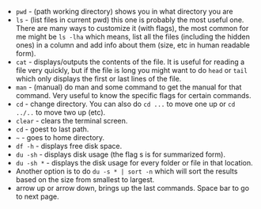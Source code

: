 - `pwd` - (path working directory) shows you in what directory you are
- `ls` - (list files in current pwd) this one is probably the most useful one. There are many ways to customize it (with flags), the most common for me might be `ls -lha` which means, list all the files (including the hidden ones) in a column and add info about them (size, etc in human readable form).
- `cat` - displays/outputs the contents of the file. It is useful for reading a file very quickly, but if the file is long you might want to do `head` or `tail` which only displays the first or last lines of the file.
- `man` - (manual) do man and some command to get the manual for that command. Very useful to know the specific flags for certain commands.
- `cd` - change directory. You can also do `cd ...` to move one up or `cd ../..` to move two up (etc).
- `clear` - clears the terminal screen.
 - `cd` - goest to last path.
- `~` - goes to home directory.
- `df -h` - displays free disk space.
- `du -sh` - displays disk usage (the flag s is for summarized form).
- `du -sh *` - displays the disk usage for every folder or file in that location.
- Another option is to do `du -s * | sort -n` which will sort the results based on the size from smallest to largest.
- arrow up or arrow down, brings up the last commands. Space bar to go to next page.
